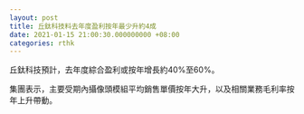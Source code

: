 ```yaml
---
layout: post
title: 丘鈦科技料去年度盈利按年最少升約4成
date: 2021-01-15 21:00:30.000000000 +08:00
categories: rthk
---
```


丘鈦科技預計，去年度綜合盈利或按年增長約40%至60%。

集團表示，主要受期內攝像頭模組平均銷售單價按年大升，以及相關業務毛利率按年上升帶動。

